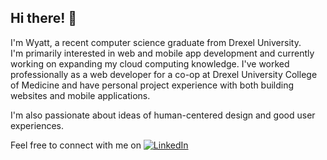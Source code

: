 ## Hi there! 👋

I'm Wyatt, a recent computer science graduate from Drexel University.  
I'm primarily interested in web and mobile app development and currently working on expanding my cloud computing knowledge.
I've worked professionally as a web developer for a co-op at Drexel University College of Medicine and have personal project experience with both building websites and mobile applications.

I'm also passionate about ideas of human-centered design and good user experiences.

Feel free to connect with me on [![LinkedIn](https://img.shields.io/badge/LinkedIn-%230077B5.svg?style=flat&logo=linkedin&logoColor=white)](https://www.linkedin.com/in/wyatt-kaiser/)
